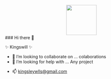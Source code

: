<div id="header" align="center">
  <img src="https://media.giphy.com/media/M9gbBd9nbDrOTu1Mqx/giphy.gif" width="100"/>
</div>
### Hi there 👋


 ✨ Kingswill ✨ 
 
<!--Here are some ideas to get you started: -->
<!--
- 🔭 I’m currently working on ...
- 🌱 I’m currently learning ... -->
- 👯 I’m looking to collaborate on ... colaborations
- 🤔 I’m looking for help with ... Any project 
 <!--- 💬 Ask me about ... -->

- 📫 kingsleywlls@gmail.com
<!--- 😄 Pronouns: ...
- ⚡ Fun fact: ... -->


